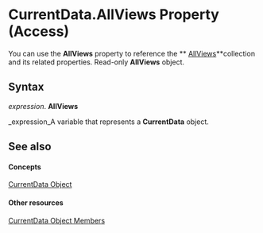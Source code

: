 
# CurrentData.AllViews Property (Access)

You can use the  **AllViews** property to reference the ** [AllViews](f56bee24-a972-fbdf-f74a-0ac83825e3bb.md)**collection and its related properties. Read-only  **AllViews** object.


## Syntax

 _expression_. **AllViews**

 _expression_A variable that represents a  **CurrentData** object.


## See also


#### Concepts


 [CurrentData Object](c8d3f74f-050d-e1be-9496-2f1e20996066.md)
#### Other resources


 [CurrentData Object Members](1d86e9b4-8cc6-544d-b1bb-a608167b71ff.md)

